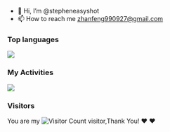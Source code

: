 - 👋 Hi, I’m @stepheneasyshot
- 📫 How to reach me zhanfeng990927@gmail.com

### Top languages

<div align="start"> <img src="https://github-readme-stats.vercel.app/api/top-langs/?username=stepheneasyshot&hide_title=true&hide_border=true&layout=compact&langs_count=6&theme=transparent" /> </div>

### My Activities

![](https://github-readme-stats.vercel.app/api?username=stepheneasyshot&show_icons=true&theme=transparent)

### Visitors

You are my ![Visitor Count](https://profile-counter.glitch.me/stepheneasyshot/count.svg) visitor,Thank You! :hearts: :hearts:
